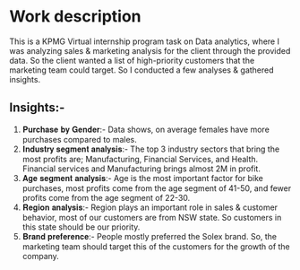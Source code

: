 # Work description 
This is a KPMG Virtual internship program task on Data analytics, where I was analyzing sales & marketing analysis for the client through the provided data. So the client wanted a list of high-priority customers that the marketing team could target. So I conducted a few analyses & gathered insights.
## Insights:-
1. 𝐏𝐮𝐫𝐜𝐡𝐚𝐬𝐞 𝐛𝐲 𝐆𝐞𝐧𝐝𝐞𝐫:- Data shows, on average females have more purchases compared to males.
2. 𝐈𝐧𝐝𝐮𝐬𝐭𝐫𝐲 𝐬𝐞𝐠𝐦𝐞𝐧𝐭 𝐚𝐧𝐚𝐥𝐲𝐬𝐢𝐬:- The top 3 industry sectors that bring the most profits are; Manufacturing, Financial Services, and Health. Financial services and Manufacturing brings almost 2M in profit.
3. 𝐀𝐠𝐞 𝐬𝐞𝐠𝐦𝐞𝐧𝐭 𝐚𝐧𝐚𝐥𝐲𝐬𝐢𝐬:- Age is the most important factor for bike purchases, most profits come from the age segment of 41-50, and fewer profits come from the age segment of 22-30.
4. 𝐑𝐞𝐠𝐢𝐨𝐧 𝐚𝐧𝐚𝐥𝐲𝐬𝐢𝐬:- Region plays an important role in sales & customer behavior, most of our customers are from NSW state. So customers in this state should be our priority.
5. 𝐁𝐫𝐚𝐧𝐝 𝐩𝐫𝐞𝐟𝐞𝐫𝐞𝐧𝐜𝐞:- People mostly preferred the Solex brand.
So, the marketing team should target this of the customers for the growth of the company.
